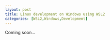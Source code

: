 ```yaml
---
layout: post
title: Linux development on Windows using WSL2
categories: [WSL2,Windows,Development] 
---
```


Coming soon...